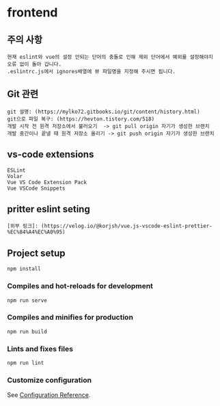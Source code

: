 # frontend

## 주의 사항
```
현재 eslint와 vue의 설정 안되는 단어의 충돌로 인해 제외 단어에서 예외를 설정해야지   
오류 없이 돌아 갑니다.   
.eslintrc.js에서 ignores배열에 뷰 파일명을 지정해 주시면 됩니다.   
```

## Git 관련
```
git 설명: (https://mylko72.gitbooks.io/git/content/history.html)   
git으로 파일 복구: (https://hevton.tistory.com/518)    
개발 시작 전 원격 저장소에서 불러오기  -> git pull origin 자기가 생성한 브랜치
개발 중간이나 끝낼 때 원격 저장소 올리기 -> git push origin 자기가 생성한 브랜치
```

## vs-code extensions
```
ESLint
Volar
Vue VS Code Extension Pack
Vue VSCode Snippets
```

## pritter eslint seting
```
[외부 링크]: (https://velog.io/@korjsh/vue.js-vscode-eslint-prettier-%EC%84%A4%EC%A0%95)
```
## Project setup
```
npm install
```

### Compiles and hot-reloads for development
```
npm run serve
```

### Compiles and minifies for production
```
npm run build
```

### Lints and fixes files
```
npm run lint
```

### Customize configuration
See [Configuration Reference](https://cli.vuejs.org/config/).
